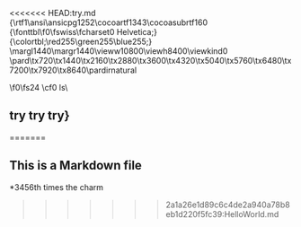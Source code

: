 <<<<<<< HEAD:try.md
{\rtf1\ansi\ansicpg1252\cocoartf1343\cocoasubrtf160
{\fonttbl\f0\fswiss\fcharset0 Helvetica;}
{\colortbl;\red255\green255\blue255;}
\margl1440\margr1440\vieww10800\viewh8400\viewkind0
\pard\tx720\tx1440\tx2160\tx2880\tx3600\tx4320\tx5040\tx5760\tx6480\tx7200\tx7920\tx8640\pardirnatural

\f0\fs24 \cf0 ls\
## try try try}
=======
## This is a Markdown file
*3456th times the charm
>>>>>>> 2a1a26e1d89c6c4de2a940a78b8eb1d220f5fc39:HelloWorld.md
